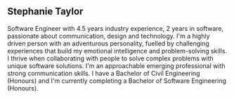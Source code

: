 ## Stephanie Taylor

Software Engineer with 4.5 years industry experience, 2 years in software, passionate about communication, design and technology. I'm a highly driven person with an adventurous personality, fuelled by challenging experiences that build my emotional intelligence and problem-solving skills. I thrive when collaborating with people to solve complex problems with unique software solutions. I'm an approachable emerging professional with strong communication skills. I have a Bachelor of Civil Engineering (Honours) and I'm currently completing a Bachelor of Software Engineering (Honours).
